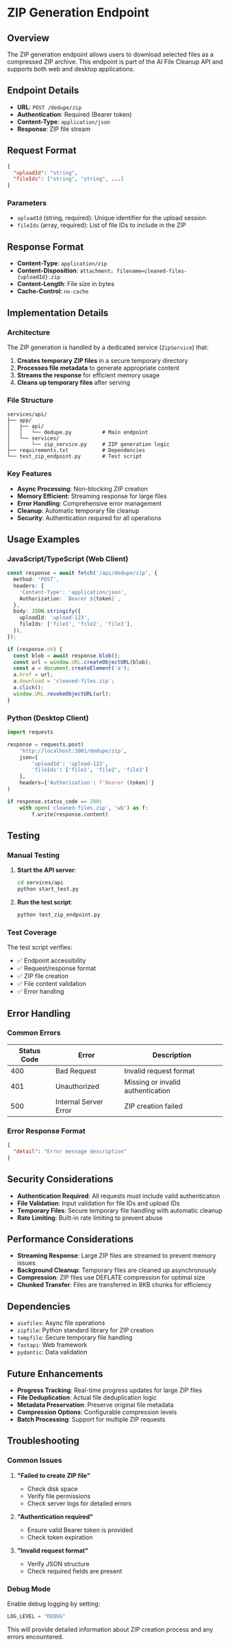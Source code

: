 # ZIP Generation Endpoint

## Overview

The ZIP generation endpoint allows users to download selected files as a compressed ZIP archive. This endpoint is part of the AI File Cleanup API and supports both web and desktop applications.

## Endpoint Details

- **URL**: `POST /dedupe/zip`
- **Authentication**: Required (Bearer token)
- **Content-Type**: `application/json`
- **Response**: ZIP file stream

## Request Format

```json
{
  "uploadId": "string",
  "fileIds": ["string", "string", ...]
}
```

### Parameters

- `uploadId` (string, required): Unique identifier for the upload session
- `fileIds` (array, required): List of file IDs to include in the ZIP

## Response Format

- **Content-Type**: `application/zip`
- **Content-Disposition**: `attachment; filename=cleaned-files-{uploadId}.zip`
- **Content-Length**: File size in bytes
- **Cache-Control**: `no-cache`

## Implementation Details

### Architecture

The ZIP generation is handled by a dedicated service (`ZipService`) that:

1. **Creates temporary ZIP files** in a secure temporary directory
2. **Processes file metadata** to generate appropriate content
3. **Streams the response** for efficient memory usage
4. **Cleans up temporary files** after serving

### File Structure

```
services/api/
├── app/
│   ├── api/
│   │   └── dedupe.py          # Main endpoint
│   └── services/
│       └── zip_service.py     # ZIP generation logic
├── requirements.txt           # Dependencies
└── test_zip_endpoint.py       # Test script
```

### Key Features

- **Async Processing**: Non-blocking ZIP creation
- **Memory Efficient**: Streaming response for large files
- **Error Handling**: Comprehensive error management
- **Cleanup**: Automatic temporary file cleanup
- **Security**: Authentication required for all operations

## Usage Examples

### JavaScript/TypeScript (Web Client)

```typescript
const response = await fetch('/api/dedupe/zip', {
  method: 'POST',
  headers: {
    'Content-Type': 'application/json',
    Authorization: `Bearer ${token}`,
  },
  body: JSON.stringify({
    uploadId: 'upload-123',
    fileIds: ['file1', 'file2', 'file3'],
  }),
});

if (response.ok) {
  const blob = await response.blob();
  const url = window.URL.createObjectURL(blob);
  const a = document.createElement('a');
  a.href = url;
  a.download = 'cleaned-files.zip';
  a.click();
  window.URL.revokeObjectURL(url);
}
```

### Python (Desktop Client)

```python
import requests

response = requests.post(
    'http://localhost:3001/dedupe/zip',
    json={
        'uploadId': 'upload-123',
        'fileIds': ['file1', 'file2', 'file3']
    },
    headers={'Authorization': f'Bearer {token}'}
)

if response.status_code == 200:
    with open('cleaned-files.zip', 'wb') as f:
        f.write(response.content)
```

## Testing

### Manual Testing

1. **Start the API server**:

   ```bash
   cd services/api
   python start_test.py
   ```

2. **Run the test script**:
   ```bash
   python test_zip_endpoint.py
   ```

### Test Coverage

The test script verifies:

- ✅ Endpoint accessibility
- ✅ Request/response format
- ✅ ZIP file creation
- ✅ File content validation
- ✅ Error handling

## Error Handling

### Common Errors

| Status Code | Error                 | Description                       |
| ----------- | --------------------- | --------------------------------- |
| 400         | Bad Request           | Invalid request format            |
| 401         | Unauthorized          | Missing or invalid authentication |
| 500         | Internal Server Error | ZIP creation failed               |

### Error Response Format

```json
{
  "detail": "Error message description"
}
```

## Security Considerations

- **Authentication Required**: All requests must include valid authentication
- **File Validation**: Input validation for file IDs and upload IDs
- **Temporary Files**: Secure temporary file handling with automatic cleanup
- **Rate Limiting**: Built-in rate limiting to prevent abuse

## Performance Considerations

- **Streaming Response**: Large ZIP files are streamed to prevent memory issues
- **Background Cleanup**: Temporary files are cleaned up asynchronously
- **Compression**: ZIP files use DEFLATE compression for optimal size
- **Chunked Transfer**: Files are transferred in 8KB chunks for efficiency

## Dependencies

- `aiofiles`: Async file operations
- `zipfile`: Python standard library for ZIP creation
- `tempfile`: Secure temporary file handling
- `fastapi`: Web framework
- `pydantic`: Data validation

## Future Enhancements

- **Progress Tracking**: Real-time progress updates for large ZIP files
- **File Deduplication**: Actual file deduplication logic
- **Metadata Preservation**: Preserve original file metadata
- **Compression Options**: Configurable compression levels
- **Batch Processing**: Support for multiple ZIP requests

## Troubleshooting

### Common Issues

1. **"Failed to create ZIP file"**
   - Check disk space
   - Verify file permissions
   - Check server logs for detailed errors

2. **"Authentication required"**
   - Ensure valid Bearer token is provided
   - Check token expiration

3. **"Invalid request format"**
   - Verify JSON structure
   - Check required fields are present

### Debug Mode

Enable debug logging by setting:

```python
LOG_LEVEL = "DEBUG"
```

This will provide detailed information about ZIP creation process and any errors encountered.

